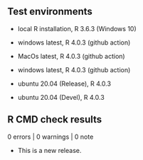 ## Test environments
* local R installation, R 3.6.3 (Windows 10)
* windows latest, R 4.0.3 (github action)
* MacOs latest, R 4.0.3 (github action)
* windows latest, R 4.0.3 (github action)

* ubuntu 20.04 (Release), R 4.0.3
* ubuntu 20.04 (Devel), R 4.0.3

## R CMD check results

0 errors | 0 warnings | 0 note

* This is a new release.
